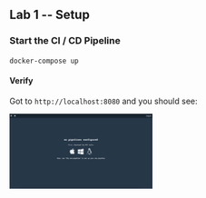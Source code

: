 ## Lab 1 -- Setup

### Start the CI / CD Pipeline

```
docker-compose up
```


#### Verify

Got to ```http://localhost:8080``` and you should see:

<img src="resources/lab1-verification.png" width="50%"></img>